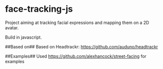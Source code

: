 face-tracking-js
================

Project aiming at tracking facial expressions and mapping them on a 2D avatar.

Build in javascript.

##Based on##
Based on Headtrackr: https://github.com/auduno/headtrackr

##Examples##
Used https://github.com/alexhancock/street-facing for examples